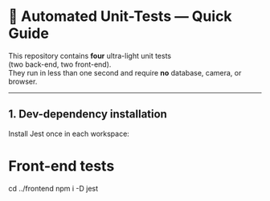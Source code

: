 # 📑 Automated Unit-Tests — Quick Guide

This repository contains **four** ultra-light unit tests  
(two back-end, two front-end).  
They run in less than one second and require **no** database, camera, or browser.

---

## 1. Dev-dependency installation

Install Jest once in each workspace:

# Front-end tests

cd ../frontend
npm i -D jest
